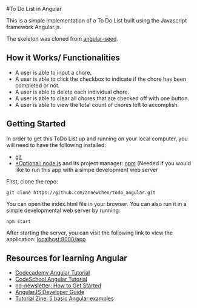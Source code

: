#To Do List in Angular

<p>This is a simple implementation of a To Do List built using the Javascript framework Angular.js.</p>
<p>The skeleton was cloned from <a href="https://github.com/angular/angular-seed">angular-seed</a>.</p>

## How it Works/ Functionalities
<p>
  <ul>
    <li>A user is able to input a chore.</li>
    <li>A user is able to click the checkbox to indicate if the chore has been completed or not.</li>
    <li>A user is able to delete each individual chore.</li>
    <li>A user is able to clear all chores that are checked off with one button.</li>
    <li>A user is able to view the total count of chores left to accomplish.</li>
  </ul>
</p>

## Getting Started
<p>In order to get this ToDo List up and running on your local computer, you will need to have the following installed:
  <ul>
   <li><a href="http://git-scm.com/">git</a></li>
   <li><a href="https://nodejs.org/en/">*Optional: node.js</a> and its project manager: <a href="https://www.npmjs.com/">npm</a> (Needed if you would like to run this app with a simpe development web server</li>
  </ul>
</p>
<p>
First, clone the repo:
<pre><code>git clone https://github.com/annewchen/todo_angular.git</code></pre>
You can open the index.html file in your browser. You can also run it in a simple developmental web server by running:
<pre><code>npm start</code></pre>
After starting the server, you can visit the following link to view the application: <a href="http://localhost:8000/app/">localhost:8000/app</a>
</p>

## Resources for learning Angular
<ul>

<li><a href="https://www.codecademy.com/en/courses/learn-angularjs">Codecademy Angular Tutorial</a></li>
<li><a href="https://www.codeschool.com/courses/shaping-up-with-angular-js">CodeSchool Angular Tutorial</a></li>
<li><a href="http://www.ng-newsletter.com/posts/beginner2expert-how_to_start.html">ng-newsletter: How to Get Started</a></li>
<li><a href="https://docs.angularjs.org/guide">AngularJS Developer Guide</a></li>
<li><a href="http://tutorialzine.com/2013/08/learn-angularjs-5-examples/">Tutorial Zine: 5 basic Angular examples</a></li>
</ul>
